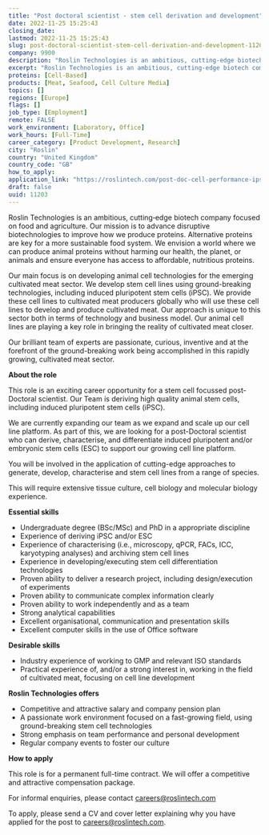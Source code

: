 ```yaml
---
title: "Post doctoral scientist - stem cell derivation and development"
date: 2022-11-25 15:25:43
closing_date: 
lastmod: 2022-11-25 15:25:43
slug: post-doctoral-scientist-stem-cell-derivation-and-development-11203
company: 9900
description: "Roslin Technologies is an ambitious, cutting‐edge biotech company focused on food and agriculture. Our mission is to advance disruptive biotechnologies to improve how we produce proteins. Alternative proteins are key for a more sustainable food system. We envision a world where we can produce animal proteins without harming our health, the planet, or animals and ensure everyone has access to affordable, nutritious proteins."
excerpt: "Roslin Technologies is an ambitious, cutting‐edge biotech company focused on food and agriculture. Our mission is to advance disruptive biotechnologies to improve how we produce proteins. Alternative proteins are key for a more sustainable food system. We envision a world where we can produce animal proteins without harming our health, the planet, or animals and ensure everyone has access to affordable, nutritious proteins."
proteins: [Cell-Based]
products: [Meat, Seafood, Cell Culture Media]
topics: []
regions: [Europe]
flags: []
job_type: [Employment]
remote: FALSE
work_environment: [Laboratory, Office]
work_hours: [Full-Time]
career_category: [Product Development, Research]
city: "Roslin"
country: "United Kingdom"
country_code: "GB"
how_to_apply: 
application_link: "https://roslintech.com/post-doc-cell-performance-ipsc/"
draft: false
uuid: 11203
---
```

Roslin Technologies is an ambitious, cutting‐edge biotech company
focused on food and agriculture. Our mission is to advance disruptive
biotechnologies to improve how we produce proteins. Alternative proteins
are key for a more sustainable food system. We envision a world where we
can produce animal proteins without harming our health, the planet, or
animals and ensure everyone has access to affordable, nutritious
proteins.

Our main focus is on developing animal cell technologies for the
emerging cultivated meat sector. We develop stem cell lines using
ground-breaking technologies, including induced pluripotent stem cells
(iPSC). We provide these cell lines to cultivated meat producers
globally who will use these cell lines to develop and produce cultivated
meat. Our approach is unique to this sector both in terms of technology
and business model. Our animal cell lines are playing a key role in
bringing the reality of cultivated meat closer.

Our brilliant team of experts are passionate, curious, inventive and at
the forefront of the ground-breaking work being accomplished in this
rapidly growing, cultivated meat sector.

**About the role**

This role is an exciting career opportunity for a stem cell focussed
post-Doctoral scientist. Our Team is deriving high quality animal stem
cells, including induced pluripotent stem cells (iPSC).

We are currently expanding our team as we expand and scale up our cell
line platform. As part of this, we are looking for a post-Doctoral
scientist who can derive, characterise, and differentiate induced
pluripotent and/or embryonic stem cells (ESC) to support our growing
cell line platform.

You will be involved in the application of cutting-edge approaches to
generate, develop, characterise and stem cell lines from a range of
species.

This will require extensive tissue culture, cell biology and molecular
biology experience.

**Essential skills**

-   Undergraduate degree (BSc/MSc) and PhD in a appropriate discipline 
-   Experience of deriving iPSC and/or ESC
-   Experience of characterising (i.e., microscopy, qPCR, FACs, ICC,
    karyotyping analyses) and archiving stem cell lines
-   Experience in developing/executing stem cell differentiation
    technologies
-   Proven ability to deliver a research project, including
    design/execution of experiments
-   Proven ability to communicate complex information clearly
-   Proven ability to work independently and as a team
-   Strong analytical capabilities
-   Excellent organisational, communication and presentation skills 
-   Excellent computer skills in the use of Office software

**Desirable skills**

-   Industry experience of working to GMP and relevant ISO standards
-   Practical experience of, and/or a strong interest in, working in the
    field of cultivated meat, focusing on cell line development

**Roslin Technologies offers**

-   Competitive and attractive salary and company pension plan 
-   A passionate work environment focused on a fast-growing field, using
    ground-breaking stem cell technologies 
-   Strong emphasis on team performance and personal development 
-   Regular company events to foster our culture


**How to apply**


This role is for a permanent full-time contract. We will offer a
competitive and attractive compensation package.

For informal enquiries, please contact <careers@roslintech.com>

To apply, please send a CV and cover letter explaining why you have
applied for the post to <careers@roslintech.com>.
